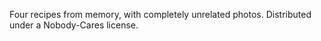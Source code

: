 Four recipes from memory, with completely unrelated photos. Distributed under a Nobody-Cares license.
